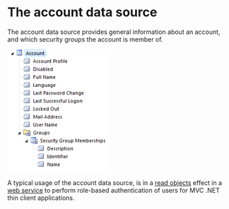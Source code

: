 # The account data source

The account data source provides general information about an account, and which security groups the account is member of.

![ID6C67A3DB64AF4C22.png](media/ID6C67A3DB64AF4C22.png)

A typical usage of the account data source, is in a [read objects](../actions/effects/read-objects.md) effect in a [web service](../../../services/web-services/index.md) to perform role-based authentication of users for MVC .NET thin client applications.